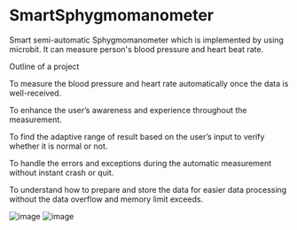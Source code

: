 # SmartSphygmomanometer
Smart semi-automatic Sphygmomanometer which is implemented by using microbit. It can measure person's blood pressure and heart beat rate.

Outline of a project

To measure the blood pressure and heart rate automatically once the data is well-received.

To enhance the user’s awareness and experience throughout the measurement.

To find the adaptive range of result based on the user’s input to verify whether it is normal or not.

To handle the errors and exceptions during the automatic measurement without instant crash or quit.

To understand how to prepare and store the data for easier data processing without the data overflow and memory limit exceeds.

![image](https://github.com/medex256/SmartSphygmomanometer/assets/144814946/4bd060bd-c1ec-4d87-aca9-450cf09a9d01)
![image](https://github.com/medex256/SmartSphygmomanometer/assets/144814946/ce0adbb8-d128-48f3-9915-1ec4941aec0c)


